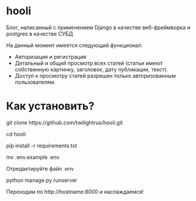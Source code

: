 # hooli
Блог, написанный с применением Django в качестве веб-фреймворка и postgres в качестве СУБД

На данный момент имеется следующий функционал:
- Авторизация и регистрация
- Детальный и общий просмотр всех статей (статьи имеют собственную картинку, заголовок, дату публикации, текст).
- Доступ к просмотру статей разрешен только авторизованным пользователям.


<h1>Как установить?</h1>
<p>git clone https://github.com/twilightrus/hooli.git</p>
<p>cd hooli</p>
<p>pip install -r requirements.txt</p>
<p>mv .env.example .env</p>
<p>Отредактируйте файл .env</p>
<p>python manage.py runserver</p>
<p>Переходим по http://hostname:8000 и наслаждаемся!</p>
